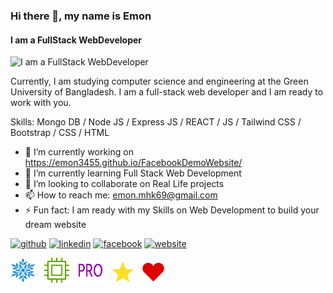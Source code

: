 ### Hi there 👋, my name is Emon
#### I am a FullStack WebDeveloper
![I am a FullStack WebDeveloper](https://scontent.fdac27-2.fna.fbcdn.net/v/t39.30808-6/301417030_1986425748414662_4437542033985868981_n.jpg?_nc_cat=101&ccb=1-7&_nc_sid=174925&_nc_ohc=lGOPz2YlAFYAX-yw-IK&_nc_ht=scontent.fdac27-2.fna&oh=00_AfATORhIxLLo46F3FifyDc0G_gkLAYIgys72Wh4-jk15Lw&oe=63E2DC8B)

Currently, I am studying computer science and engineering at the Green University of Bangladesh. I am a full-stack web developer and I am ready to work with you.

Skills: Mongo DB / Node JS / Express JS / REACT / JS / Tailwind CSS / Bootstrap / CSS / HTML

- 🔭 I’m currently working on https://emon3455.github.io/FacebookDemoWebsite/ 
- 🌱 I’m currently learning Full Stack Web Development 
- 👯 I’m looking to collaborate on Real Life projects 
- 📫 How to reach me: emon.mhk69@gmail.com 
- ⚡ Fun fact: I am ready with my Skills on Web Development to build your dream website 


[<img src='https://cdn.jsdelivr.net/npm/simple-icons@3.0.1/icons/github.svg' alt='github' height='40'>](https://github.com/https://github.com/emon3455)  [<img src='https://cdn.jsdelivr.net/npm/simple-icons@3.0.1/icons/linkedin.svg' alt='linkedin' height='40'>](https://www.linkedin.com/in/https://www.linkedin.com/in/md-emon-24b6ab234//)  [<img src='https://cdn.jsdelivr.net/npm/simple-icons@3.0.1/icons/facebook.svg' alt='facebook' height='40'>](https://www.facebook.com/https://www.facebook.com/profile.php?id=100011417689239)  [<img src='https://cdn.jsdelivr.net/npm/simple-icons@3.0.1/icons/icloud.svg' alt='website' height='40'>](https://emon3455.github.io/EmonResume.github.io/)  

<a href='https://archiveprogram.github.com/'><img src='https://raw.githubusercontent.com/acervenky/animated-github-badges/master/assets/acbadge.gif' width='40' height='40'></a> <a href='https://docs.github.com/en/developers'><img src='https://raw.githubusercontent.com/acervenky/animated-github-badges/master/assets/devbadge.gif' width='40' height='40'></a> <a href='https://github.com/pricing'><img src='https://raw.githubusercontent.com/acervenky/animated-github-badges/master/assets/pro.gif' width='40' height='40'></a> <a href='https://stars.github.com/'><img src='https://raw.githubusercontent.com/acervenky/animated-github-badges/master/assets/starbadge.gif' width='35' height='35'></a> <a href='https://docs.github.com/en/github/supporting-the-open-source-community-with-github-sponsors'><img src='https://raw.githubusercontent.com/acervenky/animated-github-badges/master/assets/sponsorbadge.gif' width='35' height='35'></a> 

